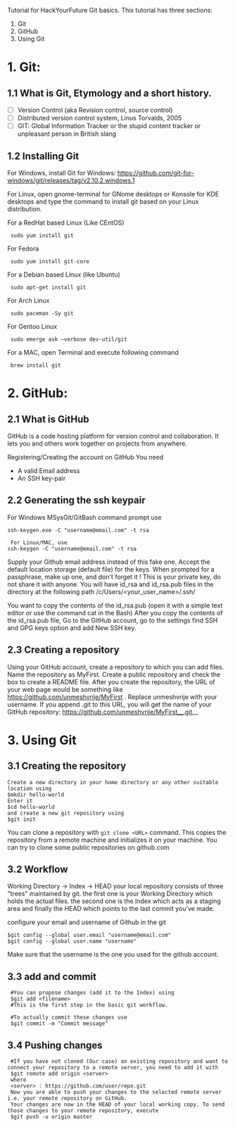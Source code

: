 Tutorial for HackYourFuture Git basics. This tutorial has three sections:
1. Git
2. GitHub
3. Using Git

# 1. Git: 

## 1.1 What is Git, Etymology and a short history.
* [ ] Version Control (aka Revision control, source control)
* [ ] Distributed version control system, Linus Torvalds, 2005
* [ ] GIT: Global Information Tracker or the stupid content tracker or unpleasant person in British slang

## 1.2 Installing Git
 For Windows,
 install Git for Windows:
 https://github.com/git-for-windows/git/releases/tag/v2.10.2.windows.1

 For Linux, open gnome-terminal for GNome desktops  or Konsole for KDE desktops and type the command to install git based on your Linux distribution. 

 For a RedHat based Linux (Like CEntOS)
```
 sudo yum install git
```

 For Fedora
```
 sudo yum install git-core
```

 For a Debian based Linux (like Ubuntu)
```
 sudo apt-get install git 
```

 For Arch Linux
```
 sudo paceman -Sy git
```

 For Gentoo Linux
```
 sudo emerge ask —verbose dev-util/git
```

 For a MAC, open Terminal and execute following command
```
 brew install git
```

# 2. GitHub: 

## 2.1 What is GitHub 
 GitHub is a code hosting platform for version control and collaboration. It lets you and others work together on projects from anywhere.

 Registering/Creating the account on GitHub
 You need
* A valid Email address
* An SSH key-pair


## 2.2 Generating the ssh keypair

 For Windows MSysGit/GitBash command prompt use
```
ssh-keygen.exe -C "username@email.com" -t rsa
```

```
 For Linux/MAC, use
ssh-keygen -C "username@email.com" -t rsa
```

Supply your Github email address instead of this fake one. 
Accept the default location storage (default file) for the keys. When prompted for a passphrase, make up one, and don't forget it ! This is your private key, do not share it with anyone.
You will have id_rsa and id_rsa.pub files in the directory at the following path /c/Users/<your_user_name>/.ssh/

 You want to copy the contents of the id_rsa.pub (open it with a simple text editor or use the command cat in the Bash)
 After you copy the contents of the id_rsa.pub file, Go to the GitHub account, go to the settings find SSH and GPG keys option and add New SSH key.

## 2.3 Creating a repository

Using your GitHub account, create a repository to which you can add files. Name the repository as MyFirst. Create a public repository and check the box to create a README file. After you create the repository, the URL of your web page would be something like https://github.com/unmeshvrije/MyFirst . Replace unmeshvrije with your username. If you append .git to this URL, you will get the name of your GitHub repository: https://github.com/unmeshvrije/MyFirst__.git__



# 3. Using Git

## 3.1 Creating the repository
```
Create a new directory in your home directory or any other suitable location using
$mkdir hello-world
Enter it
$cd hello-world
and create a new git repository using 
$git init
```

You can clone a repository with `git clone <URL>` command. This copies the repository from a remote machine and initializes it on your machine. You can try to clone some public repositories on github.com

## 3.2 Workflow
 Working Directory -> Index -> HEAD
 your local repository consists of three "trees" maintained by git. the first one is your Working Directory which holds the actual files. the second one is the Index which acts as a staging area and finally the HEAD which points to the last commit you've made.

 configure your email and username of Github in the git
 ```
$git config --global user.email "username@email.com"
$git config --global user.name "username"
```

 Make sure that the username is the one you used for the github account.

## 3.3 add and commit
```
 #You can propose changes (add it to the Index) using
 $git add <filename>
 #This is the first step in the basic git workflow.
 
 #To actually commit these changes use
 $git commit -m "Commit message"
```

## 3.4 Pushing changes
```
 #If you have not cloned (Our case) an existing repository and want to connect your repository to a remote server, you need to add it with
 $git remote add origin <server>
 where
 <server> : https://github.com/user/repo.git
 Now you are able to push your changes to the selected remote server i.e. your remote repository on GitHub.
 Your changes are now in the HEAD of your local working copy. To send those changes to your remote repository, execute 
 $git push -u origin master
```
